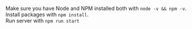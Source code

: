 Make sure you have Node and NPM installed both with `node -v && npm -v`.  
Install packages with `npm install`.  
Run server with `npm run start`

